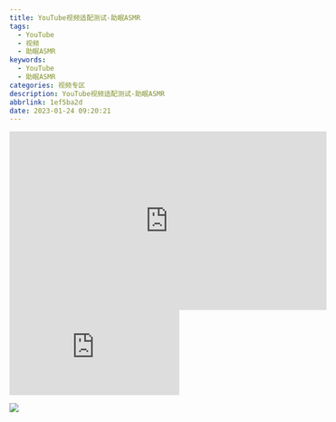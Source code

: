 ```yaml
---
title: YouTube视频适配测试-助眠ASMR
tags:
  - YouTube
  - 视频
  - 助眠ASMR
keywords:
  - YouTube
  - 助眠ASMR
categories: 视频专区
description: YouTube视频适配测试-助眠ASMR
abbrlink: 1ef5ba2d
date: 2023-01-24 09:20:21
---
```

<div class="video-youtube">
<iframe width="560" height="315" src="https://www.youtube-nocookie.com/embed/76_6dy-lBlA" title="YouTube video player" frameborder="0" allow="accelerometer; autoplay; clipboard-write; encrypted-media; gyroscope; picture-in-picture; web-share" allowfullscreen></iframe>
</div>

<div class="video-youtube">
<iframe src="https://www.youtube-nocookie.com/embed/Wb32FOqzc4o" title="YouTube video player" frameborder="0" allow="accelerometer; autoplay; clipboard-write; encrypted-media; gyroscope; picture-in-picture; web-share" allowfullscreen></iframe>
</div>

![](https://s2.loli.net/2022/11/24/siMAqL1Zewz3QlJ.webp)